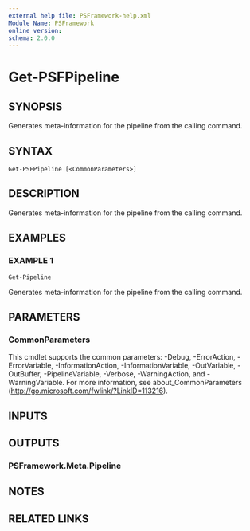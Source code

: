 ```yaml
---
external help file: PSFramework-help.xml
Module Name: PSFramework
online version:
schema: 2.0.0
---
```


# Get-PSFPipeline

## SYNOPSIS
Generates meta-information for the pipeline from the calling command.

## SYNTAX

```
Get-PSFPipeline [<CommonParameters>]
```

## DESCRIPTION
Generates meta-information for the pipeline from the calling command.

## EXAMPLES

### EXAMPLE 1
```
Get-Pipeline
```

Generates meta-information for the pipeline from the calling command.

## PARAMETERS

### CommonParameters
This cmdlet supports the common parameters: -Debug, -ErrorAction, -ErrorVariable, -InformationAction, -InformationVariable, -OutVariable, -OutBuffer, -PipelineVariable, -Verbose, -WarningAction, and -WarningVariable.
For more information, see about_CommonParameters (http://go.microsoft.com/fwlink/?LinkID=113216).

## INPUTS

## OUTPUTS

### PSFramework.Meta.Pipeline
## NOTES

## RELATED LINKS
